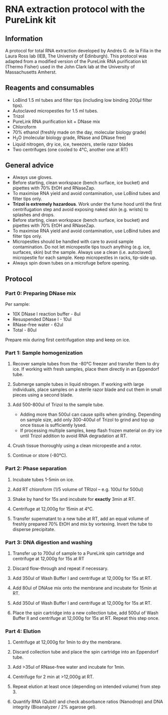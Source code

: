 # RNA extraction protocol with the PureLink kit

## Information
A protocol for total RNA extraction developed by Andrés G. de la Filia in the Laura Ross lab (IEB, The University of Edinburgh). This protocol was adapted from a modified version of the PureLink RNA purification kit (Thermo Fisher) used in the John Clark lab at the University of Massachusetts Amherst.

## Reagents and consumables
- LoBind 1.5 ml tubes and filter tips (including low binding 200µl filter tips).
- Autoclaved micropestles for 1.5 ml tubes.
- Trizol
- PureLink RNA purification kit + DNase mix
- Chloroform
- 70% ethanol (freshly made on the day, molecular biology grade)
- H<sub>2</sub>O (molecular biology grade, RNase and DNase free)
- Liquid nitrogen, dry ice, ice, tweezers, sterile razor blades
- Two centrifuges (one cooled to 4°C, another one at RT)

## General advice
-	Always use gloves.
-	Before starting, clean workspace (bench surface, ice bucket) and pipettes with 70% EtOH and RNaseZap.
-	To maximise RNA yield and avoid contamination, use LoBind tubes and filter tips only.
-	__Trizol is extremely hazardous__. Work under the fume hood until the first centrifugation step and avoid exposing naked skin (e.g. wrists) to splashes and drops.
-	Before starting, clean workspace (bench surface, ice bucket) and pipettes with 70% EtOH and RNaseZap.
-	To maximise RNA yield and avoid contamination, use LoBind tubes and filter tips only.
-	Micropestles should be handled with care to avoid sample contamination. Do not let micropestle tips touch anything (e.g. ice, surfaces, skin) but the sample. Always use a clean (i.e. autoclaved) micropestle for each sample. Keep micropestles in racks, tip-side up.
-	Always spin down tubes on a microfuge before opening.

## Protocol

### Part 0: Preparing DNase mix

Per sample:
  * 10X DNase I reaction buffer - 8ul
  * Resuspended DNase I - 10ul
  * RNase-free water - 62ul
  * Total - 80ul

Prepare mix during first centrifugation step and keep on ice.

### Part 1: Sample homogenization

1.	Recover sample tubes from the -80°C freezer and transfer them to dry ice. If working with fresh samples, place them directly in an Eppendorf tube.

2.	Submerge sample tubes in liquid nitrogen. If working with large individuals, place samples on a sterile razor blade and cut them in small pieces using a second blade.

3. Add 500-800ul of Trizol to the sample tube.
    *	Adding more than 500ul can cause spills when grinding. Depending on sample size, add only 300-400ul of Trizol to grind and top up once tissue is sufficiently lysed.
    *	If processing multiple samples, keep flash frozen material on dry ice until Trizol addition to avoid RNA degradation at RT.
  
4.	Crush tissue thoroughly using a clean micropestle and a rotor.

5.	Continue or store (-80°C).

### Part 2: Phase separation

1.	Incubate tubes 1-5min on ice.

2.	Add RT chloroform (1/5 volume of TRIzol – e.g. 100ul for 500ul)

3.	Shake by hand for 15s and incubate for __exactly__ 3min at RT.

4.	Centrifuge at 12,000g for 15min at 4°C. 

5.	Transfer supernatant to a new tube at RT, add an equal volume of freshly prepared 70% EtOH and mix by vortexing. Invert the tube to disperse precipitate.

### Part 3: DNA digestion and washing

1.	Transfer up to 700ul of sample to a PureLink spin cartridge and centrifuge at 12,000g for 15s at RT

2.	Discard flow-through and repeat if necessary.

3.	Add 350ul of Wash Buffer I and centrifuge at 12,000g for 15s at RT.

4.	Add 80ul of DNAse mix onto the membrane and incubate for 15min at RT.

5.	Add 350ul of Wash Buffer I and centrifuge at 12,000g for 15s at RT.

6.	Place the spin cartridge into a new collection tube, add 500ul of Wash Buffer II and centrifuge at 12,000g for 15s at RT. Repeat this step once.

### Part 4: Elution

1.	Centrifuge at 12,000g for 1min to dry the membrane.

2.	Discard collection tube and place the spin cartridge into an Eppendorf tube.

3.	Add >35ul of RNase-free water and incubate for 1min.

4.	Centrifuge for 2 min at >12,000g at RT.

5.	Repeat elution at least once (depending on intended volume) from step 3.

6.	Quantify RNA (Qubit) and check absorbance ratios (Nanodrop) and DNA integrity (Bioanalyzer / 2% agarose gel).

